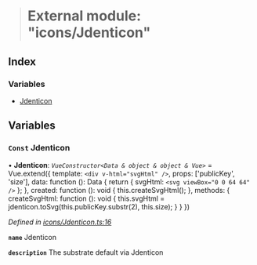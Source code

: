 > # External module: "icons/Jdenticon"

## Index

### Variables

* [Jdenticon](_icons_jdenticon_.md#const-jdenticon)

## Variables

### `Const` Jdenticon

• **Jdenticon**: *`VueConstructor<Data & object & object & Vue>`* =  Vue.extend({
  template: `<div v-html="svgHtml" />`,
  props: ['publicKey', 'size'],
  data: function (): Data {
    return {
      svgHtml: `<svg viewBox="0 0 64 64" />`
    };
  },
  created: function (): void {
    this.createSvgHtml();
  },
  methods: {
    createSvgHtml: function (): void {
      this.svgHtml = jdenticon.toSvg(this.publicKey.substr(2), this.size);
    }
  }
})

*Defined in [icons/Jdenticon.ts:16](https://github.com/polkadot-js/ui/blob/7f68029/packages/vue-identicon/src/icons/Jdenticon.ts#L16)*

**`name`** Jdenticon

**`description`** The substrate default via Jdenticon